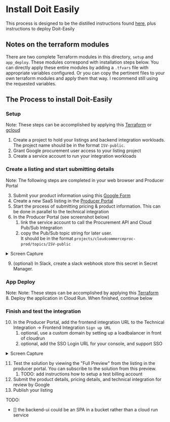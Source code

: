 # Install Doit Easily
This process is designed to be the distilled instructions found [here][3], plus instructions to deploy Doit-Easily

## Notes on the terraform modules
There are two complete Terraform modules in this directory, `setup` and `app_deploy`. These modules correspond with installation
steps below. You can directly apply these entire modules by adding a `.tfvars` file with appropriate variables configured. 
Or you can copy the pertinent files to your own terraform modules and apply them that way. I recommend still using the requested
variables.

## The Process to install Doit-Easily

### Setup
Note: These steps can be accomplished by applying this [Terraform][6] or [gcloud][7]
1. Create a project to hold your listings and backend integration workloads. The project name should be in the format `ISV-public`.
3. Grant Google procurement user access to your listing project
4. Create a service account to run your integration workloads

### Create a listing and start submitting details
Note: The following steps are completed in your web browser and Producer Portal 

3. Submit your product information using this [Google Form][1]  
4. Create a new SaaS listing in the [Producer Portal][2]  
5. Start the process of submitting pricing & product information. This can be done in parallel to the technical integration  
6. In the Producer Portal (see screenshot below)   
   1. link the service account to call the Procurement API and Cloud Pub/Sub Integration  
   2. copy the Pub/Sub topic string for later user.   
       It should be in the format `projects/cloudcommerceproc-prod/topics/ISV-public`  

<details>
<summary>Screen Capture</summary>

### Capture
![Diagram](../img/proc-api-screen-cap.png)
</details>

9. (optional) In Slack, create a slack webhook store this secret in Secret Manager.

### App Deploy 
Note: Note: These steps can be accomplished by applying this [Terraform][8]   
8. Deploy the application in Cloud Run. When finished, continue below  

### Finish and test the integration
10. In the Producer Portal, add the frontend integration URL to the Technical Integration -> Frontend Integration `Sign up URL`
     1. optional, use a custom domain by setting up a loadbalancer in front of cloudrun
     2. optional, add the SSO Login URL for your console, and support SSO

<details>
<summary>Screen Capture</summary>

### Capture
![Diagram](../img/proc-url-screen-cap.png)
</details>  

11. Test the solution by viewing the "Full Preview" from the listing in the producer portal. You can subscribe to the solution from this preview. 
    1. TODO: add instructions how to setup a test billing account
12. Submit the product details, pricing details, and technical integration for review by Google
13. Publish your listing


TODO:
- [] the backend-ui could be an SPA in a bucket rather than a cloud run service

[1]: https://docs.google.com/forms/d/e/1FAIpQLSfddn4mwKnqtLNQ-m7IgRZ-bgTz4BOsrEDWCf3XBjc_ogKNnA/viewform
[2]: https://console.cloud.google.com/producer-portal
[3]: https://cloud.google.com/marketplace/docs/partners/integrated-saas#checklist
[4]: install-gke.md
[5]: install-cloudrun.md
[6]: terraform/setup
[7]: gcloud/setup
[8]: terraform/app_deploy
